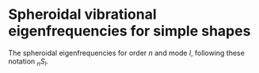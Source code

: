 # Spheroidal vibrational eigenfrequencies for simple shapes

The spheroidal eigenfrequencies for order $n$ and mode $l$, following these notation $_nS_l$.  
